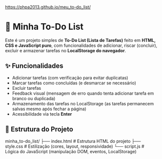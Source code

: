 https://phpa2013.github.io/meu_to-do_list/
# 📝 Minha To-Do List

Este é um projeto simples de **To-Do List (Lista de Tarefas)** feito em **HTML, CSS e JavaScript puro**, com funcionalidades de adicionar, riscar (concluir), excluir e armazenar tarefas
no **LocalStorage do navegador**.

## ✨ Funcionalidades
- Adicionar tarefas (com verificação para evitar duplicatas)
- Marcar tarefas como concluídas (e desmarcar se necessário)
- Excluir tarefas
- Feedback visual (mensagem de erro quando tenta adicionar tarefa em branco ou duplicada)
- Armazenamento das tarefas no LocalStorage (as tarefas permanecem salvas mesmo após fechar a página)
- Acessibilidade via tecla **Enter**

## 📂 Estrutura do Projeto
minha_to-do_list/
├── index.html # Estrutura HTML do projeto
├── style.css # Estilização (cores, layout, responsividade)
└── script.js # Lógica do JavaScript (manipulação DOM, eventos, LocalStorage)

